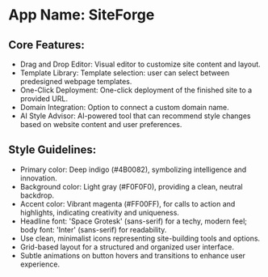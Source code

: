 # **App Name**: SiteForge

## Core Features:

- Drag and Drop Editor: Visual editor to customize site content and layout.
- Template Library: Template selection: user can select between predesigned webpage templates.
- One-Click Deployment: One-click deployment of the finished site to a provided URL.
- Domain Integration: Option to connect a custom domain name.
- AI Style Advisor: AI-powered tool that can recommend style changes based on website content and user preferences.

## Style Guidelines:

- Primary color: Deep indigo (#4B0082), symbolizing intelligence and innovation.
- Background color: Light gray (#F0F0F0), providing a clean, neutral backdrop.
- Accent color: Vibrant magenta (#FF00FF), for calls to action and highlights, indicating creativity and uniqueness.
- Headline font: 'Space Grotesk' (sans-serif) for a techy, modern feel; body font: 'Inter' (sans-serif) for readability.
- Use clean, minimalist icons representing site-building tools and options.
- Grid-based layout for a structured and organized user interface.
- Subtle animations on button hovers and transitions to enhance user experience.